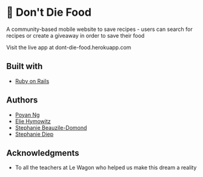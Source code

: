 <h1>🥑 Don't Die Food</h1>
<p>A community-based mobile website to save recipes - users can search for recipes or create a giveaway in order to save their food</p>
<p>Visit the live app at dont-die-food.herokuapp.com</p>

<h2>Built with</h2>
<ul>
  <li><a href="https://rubyonrails.org/">Ruby on Rails</a></li>
</ul>

<h2>Authors</h2>
<ul>
  <li><a href="https://github.com/popopong">Poyan Ng</a></li>
  <li><a href="https://github.com/ehymowitz">Elie Hymowitz</a></li>
  <li><a href="https://github.com/stephaniebd">Stephanie Beauzile-Domond</a></li>
  <li><a href="https://github.com/sthyma">Stephanie Diep</a></li>
</ul>

<h2>Acknowledgments</h2>
<ul>
  <li>To all the teachers at Le Wagon who helped us make this dream a reality</li>
</ul>